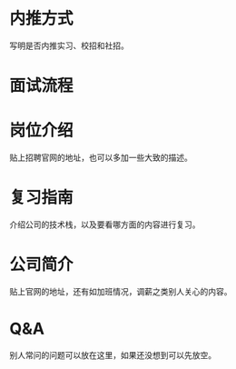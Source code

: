 # 内推方式

写明是否内推实习、校招和社招。

# 面试流程

# 岗位介绍

贴上招聘官网的地址，也可以多加一些大致的描述。

# 复习指南

介绍公司的技术栈，以及要看哪方面的内容进行复习。

# 公司简介

贴上官网的地址，还有如加班情况，调薪之类别人关心的内容。

# Q&A

别人常问的问题可以放在这里，如果还没想到可以先放空。
